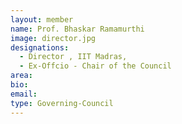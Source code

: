 ```yaml
---
layout: member
name: Prof. Bhaskar Ramamurthi
image: director.jpg
designations: 
  - Director , IIT Madras, 
  - Ex-Offcio - Chair of the Council
area:
bio:
email:
type: Governing-Council
---
```

